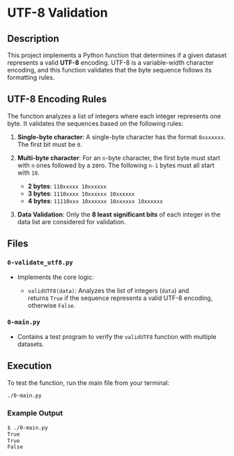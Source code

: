 # **UTF-8 Validation**

## **Description**

This project implements a Python function that determines if a given dataset represents a valid **UTF-8** encoding. UTF-8 is a variable-width character encoding, and this function validates that the byte sequence follows its formatting rules.

## **UTF-8 Encoding Rules**

The function analyzes a list of integers where each integer represents one byte. It validates the sequences based on the following rules:

1. **Single-byte character**: A single-byte character has the format `0xxxxxxx`. The first bit must be `0`.

2. **Multi-byte character**: For an `n`-byte character, the first byte must start with `n` ones followed by a zero. The following `n-1` bytes must all start with `10`.
    - **2 bytes**: `110xxxxx 10xxxxxx`
    - **3 bytes**: `1110xxxx 10xxxxxx 10xxxxxx`
    - **4 bytes**: `11110xxx 10xxxxxx 10xxxxxx 10xxxxxx`

3. **Data Validation**: Only the **8 least significant bits** of each integer in the data list are considered for validation.

## **Files**

### `0-validate_utf8.py`

- Implements the core logic:

  - `validUTF8(data)`: Analyzes the list of integers (`data`) and returns `True` if the sequence represents a valid UTF-8 encoding, otherwise `False`.

### `0-main.py`

- Contains a test program to verify the `validUTF8` function with multiple datasets.

## **Execution**

To test the function, run the main file from your terminal:

```sh
./0-main.py
```

### **Example Output**

```sh
$ ./0-main.py
True
True
False
```
